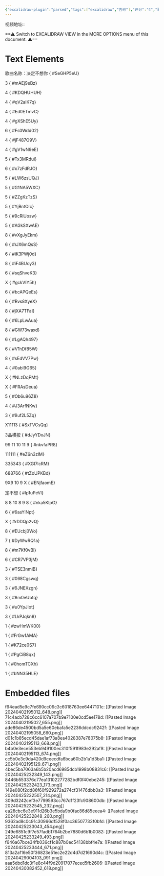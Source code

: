 ```yaml
---
{"excalidraw-plugin":"parsed","tags":["excalidraw","吉他"],"评分":"4","歌手1":["9m88"],"学习任务":true,"dg-publish":true,"permalink":"/4_娱乐归档（不再活跃的事项/吉他/决定不想你/","dgPassFrontmatter":true}
---
```


视频地址:: 

==⚠  Switch to EXCALIDRAW VIEW in the MORE OPTIONS menu of this document. ⚠==

# Text Elements
歌曲名称：决定不想你
{ #SeGHP5eU}


3
{ #mAEj9eBz}


4
{ #KDQHUHUH}


4
{ #qV2aIK7q}


4
{ #Ed0ETmvC}


4
{ #gXShE5Uy}


6
{ #Fs0Wdd02}


4
{ #jF487O9V}


4
{ #gV1wN9eE}


5
{ #Tx3MRdui}


6
{ #o7zFdRJO}


5
{ #LW6zsUQJ}


5
{ #G1NA5WXC}


5
{ #ZZgKzTzS}


5
{ #YjBntOIc}


5
{ #9cRiUosw}


5
{ #AGkSXwAE}


8
{ #vXgJyEkm}


6
{ #rJX6mQsS}


6
{ #iK3PWj0d}


8
{ #iF4BUoy3}


6
{ #sqShveK3}


X
{ #gckVIY5h}


6
{ #bcAPQeEs}


6
{ #Rvs8XyeX}


8
{ #jXA7TFaI}


6
{ #6LpLwAua}


8
{ #GW73waxd}


6
{ #LgAQh497}


6
{ #V1hDf85W}


8
{ #sEdVV7Pw}


4
{ #0abI9G65}


X
{ #NLzDqPMt}


X
{ #FRAsDeua}


5
{ #Ob6u96Z8}


4
{ #J3ArfNKw}


3
{ #9uf2L5Zq}


X11113
{ #SxTVCsQq}


3品横按
{ #dJyYDxJN}


99 11 10 11 9
{ #nkvfaPR8}


111111
{ #eZ6n3zlM}


335343
{ #XGI7lcRM}


688766
{ #tZoUPKBd}


9X9 10 9 X
{ #ENjfaomE}


定不想
{ #Ip1uPeVl}


8 8 10 8 9 8
{ #nka5KlpG}


6
{ #9asYlNpt}


X
{ #rDDQp2vQ}


8
{ #EUcbj0Wo}


7
{ #DyWwRQ1a}


8
{ #m7Kf0vBi}


6
{ #CR7VP3jM}


3
{ #TSE3nmiB}


3
{ #068Cgswq}


3
{ #9JNEXzgn}


3
{ #8m0eUbtq}


3
{ #u0YpJIot}


3
{ #LkPJqkn8}


1
{ #zwHmWK00}


1
{ #FrGw1AMA}


1
{ #K72ce0S7}


1
{ #PgCiB8qx}


1
{ #0homTCXh}


1
{ #bNN35HLE}



# Embedded files
f94ead5e9c7fe690cc09c3c6018763ee6447101c: [[Pasted Image 20240402195012_648.png]]
71c4acb728c6cc6107a707b9e7100e0cd5ee178d: [[Pasted Image 20240402195027_655.png]]
ade86de4500bd5a5e60ebafa5e2236ddcdc9242f: [[Pasted Image 20240402195058_660.png]]
d01c1b85ecd45dae1af73a8ea4028387e78075b8: [[Pasted Image 20240402195113_668.png]]
b4b0e3ece553eb949100ec310f591f983e292af9: [[Pasted Image 20240402195113_674.png]]
cc5b0e3c9da420d9ceecdfa6bca60b2b1a1d3ba1: [[Pasted Image 20240402195129_671.png]]
4bec5ba7063a6b5b20acd6985dcb1998b08831c6: [[Pasted Image 20240425232349_143.png]]
8446b553376c77ea13102277282bdf0f40ebe245: [[Pasted Image 20240425232423_173.png]]
149e080f2dd86f60f929272a274cf31476dbb0a3: [[Pasted Image 20240425232507_214.png]]
309d3242cef3e7799593cc767d1f23fc908600db: [[Pasted Image 20240425232545_232.png]]
ea28cbc6e3e911d26b3e5bda9b0fac86d85eeea4: [[Pasted Image 20240425232848_260.png]]
9362ad8c0c91c30966df528f0ac36507733f0bfd: [[Pasted Image 20240425233043_454.png]]
249e6851c9f7e57fadb1764b2be7880d6b1b0082: [[Pasted Image 20240425233249_493.png]]
f646a67bce34fb036cf1c887b0ec54138bbf4e7a: [[Pasted Image 20240425233444_671.png]]
813a2af16e50f36823e51ec2e22d4d7d21690d4c: [[Pasted Image 20240429004103_091.png]]
aaa5dbd1dc3f1e8c44f9d20917077eced5fb2606: [[Pasted Image 20240430082452_618.png]]


